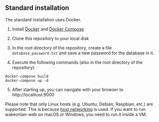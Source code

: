 ## Standard installation

The standard installation uses Docker.

1. Install [Docker](https://docs.docker.com/engine/install/) and [Docker Compose](https://docs.docker.com/compose/install/)

2. Clone this repository to your local disk

3. In the root directory of the repository, create a file `database_password.txt` and save a new password for the database in it.

4. Execute the following commands (also in the root directory of the repository):
```
docker-compose build
docker-compose up -d
```

5. After starting up, you can navigate with your browser to http://localhost:9000

Please note that only Linux hosts (e.g. Ubuntu, Debian, Raspbian, etc.) are supported. This is because [host networking](https://docs.docker.com/network/host/) is used.
If you want to run wakeonlan-web on macOS or Windows, you need to run it inside a VM.
